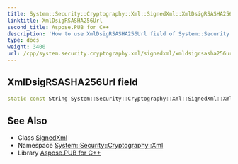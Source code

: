 ```yaml
---
title: System::Security::Cryptography::Xml::SignedXml::XmlDsigRSASHA256Url field
linktitle: XmlDsigRSASHA256Url
second_title: Aspose.PUB for C++
description: 'How to use XmlDsigRSASHA256Url field of System::Security::Cryptography::Xml::SignedXml class in C++.'
type: docs
weight: 3400
url: /cpp/system.security.cryptography.xml/signedxml/xmldsigrsasha256url/
---
```

## XmlDsigRSASHA256Url field




```cpp
static const String System::Security::Cryptography::Xml::SignedXml::XmlDsigRSASHA256Url
```

## See Also

* Class [SignedXml](../)
* Namespace [System::Security::Cryptography::Xml](../../)
* Library [Aspose.PUB for C++](../../../)
